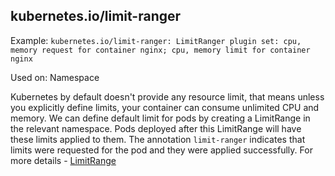 
## kubernetes.io/limit-ranger

Example: `kubernetes.io/limit-ranger: LimitRanger plugin set: cpu, memory request for container nginx; cpu, memory limit for container nginx`

Used on: Namespace

Kubernetes by default doesn't provide any resource limit, that means unless you explicitly define limits,
your container can consume unlimited CPU and memory.
We can define default limit for pods by creating a LimitRange in the relevant namespace.
Pods deployed after this LimitRange will have these limits applied to them.
The annotation `limit-ranger` indicates that limits were requested for the pod and they were applied successfully.
For more details - [LimitRange](/docs/concepts/policy/limit-range)

